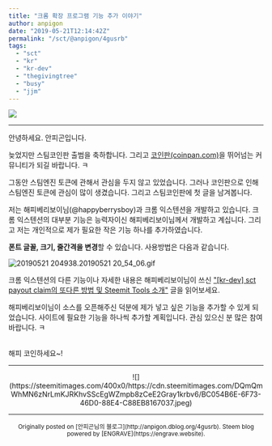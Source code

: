 ```yaml
---
title: "크롬 확장 프로그램 기능 추가 이야기"
author: anpigon
date: "2019-05-21T12:14:42Z"
permalink: "/sct/@anpigon/4gusrb"
tags:
  - "sct"
  - "kr"
  - "kr-dev"
  - "thegivingtree"
  - "busy"
  - "jjm"
---
```

![](https://steemitimages.com/0x0/https://cdn.steemitimages.com/DQmXtBYt3kXFAhrVjuGUGa5TQrgUZ2nL8npNsg67WYqZQ57/11A557AA-ADD4-484C-AD9E-FCD37D09C38B.jpeg)

***

안녕하세요. 안피곤입니다.

늦었지만 스팀코인판 출범을 축하합니다. 그리고 [코인판(coinpan.com)](https://coinpan.com/)을 뛰어넘는 커뮤니티가 되길 바랍니다. ㅋ

그동안 스팀엔진 토큰에 관해서 관심을 두지 않고 있었습니다. 그러나 코인판으로 인해 스팀엔진 토큰에 관심이 많이 생겼습니다. 그리고 스팀코인판에 첫 글을 남겨봅니다. 

저는 해피베리보이님(@happyberrysboy)과 크롬 익스텐션을 개발하고 있습니다. 크롬 익스텐션의 대부분 기능은 능력자이신 해피베리보이님께서 개발하고 계십니다. 그리고 저는 개인적으로 제가 필요한 작은 기능 하나를 추가하였습니다. 

**폰트 글꼴, 크기, 줄간격을 변경**할 수 있습니다. 사용방법은 다음과 같습니다.

![20190521 204938.20190521 20_54_06.gif](https://files.steempeak.com/file/steempeak/anpigon/wKTTWeVk-2019-05-212020-49-38.2019-05-212020_54_06.gif)

크롬 익스텐션의 다른 기능이나 자세한 내용은 해피베리보이님이 쓰신 ["\[kr-dev\] sct payout claim의 또다른 방법 및 Steemit Tools 소개"](https://www.steemcoinpan.com/sct/@happyberrysboy/kr-dev-sct-payout-claim-steemit-tools) 글을 읽어보세요. 

해피베리보이님이 소스를 오픈해주신 덕분에 제가 넣고 싶은 기능을 추가할 수 있게 되었습니다. 사이트에 필요한 기능을 하나씩 추가할 계획입니다. 관심 있으신 분 많은 참여 바랍니다. ㅋ

<br>해피 코인하세요~!

***

<center>![](https://steemitimages.com/400x0/https://cdn.steemitimages.com/DQmQmWhMN6zNrLmKJRKhvSScEgWZmpb8zCeE2Gray1krbv6/BC054B6E-6F73-46D0-88E4-C88EB8167037.jpeg)</center>

***
<center><sup>Originally posted on [안피곤님의 블로그](http://anpigon.dblog.org/4gusrb). Steem blog powered by [ENGRAVE](https://engrave.website).</sup></center>